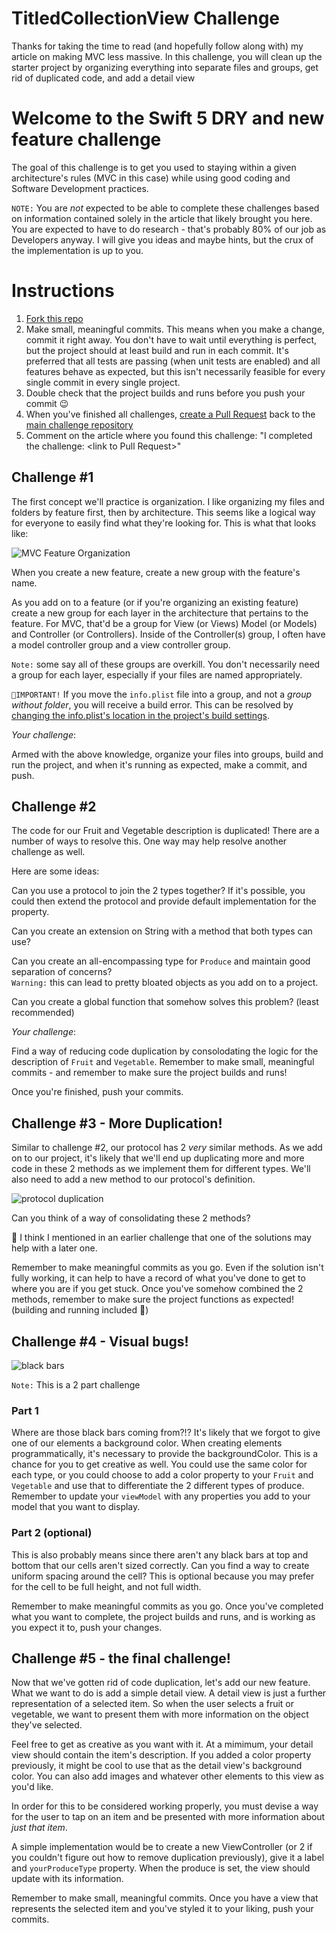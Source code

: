 # TitledCollectionView Challenge
Thanks for taking the time to read (and hopefully follow along with) 
my article on making MVC less massive. In this challenge, you will 
clean up the starter project by organizing everything into separate 
files and groups, get rid of duplicated code, and add a detail view

# Welcome to the Swift 5 DRY and new feature challenge

The goal of this challenge is to get you used to staying within a
given architecture's rules (MVC in this case) while using good
coding and Software Development practices.

`NOTE:` You are *not* expected to be able to complete these challenges
based on information contained solely in the article that likely brought
you here. You are expected to have to do research - that's probably 80% of
our job as Developers anyway. I will give you ideas and maybe hints, but
the crux of the implementation is up to you.

# Instructions

1. [Fork this repo](https://guides.github.com/activities/forking/)
2. Make small, meaningful commits. This means when you make a change,
commit it right away. You don't have to wait until everything is perfect,
but the project should at least build and run in each commit. It's preferred
that all tests are passing (when unit tests are enabled) and all features
behave as expected, but this isn't necessarily feasible for every single
commit in every single project.
3. Double check that the project builds and runs before you push your commit 😉
4. When you've finished all challenges, [create a Pull Request](https://docs.github.com/en/github/collaborating-with-pull-requests/proposing-changes-to-your-work-with-pull-requests/creating-a-pull-request)
back to the [main challenge repository](https://github.com/froggomad/titled-collection-view-challenge)
5. Comment on the article where you found this challenge: "I completed the challenge: \<link to Pull Request\>"

## Challenge #1

The first concept we'll practice is organization. I like organizing my 
files and folders by feature first, then by architecture. This seems
like a logical way for everyone to easily find what they're looking for.
This is what that looks like:

![MVC Feature Organization](Media/MVC%20Feature%20Organization.png)

When you create a new feature, create a new group with the feature's name.

As you add on to a feature (or if you're organizing an existing feature)
create a new group for each layer in the architecture that pertains to the 
feature. For MVC, that'd be a group for View (or Views) Model (or Models) and
Controller (or Controllers). Inside of the Controller(s) group, I often have a 
model controller group and a view controller group. 

`Note:` some say all of these groups are overkill. You don't necessarily need 
a group for each layer, especially if your files are named appropriately.

`🔺IMPORTANT!` If you move the `info.plist` file into a group, and not a *group 
without folder*, you will receive a build error. This can be resolved by [changing
the info.plist's location in the project's build settings](https://stackoverflow.com/questions/58103585/xcode-11-cant-reallocate-info-plist-into-a-group).

*Your challenge*:

Armed with the above knowledge, organize your files into groups, build and run the
project, and when it's running as expected, make a commit, and push.

## Challenge #2

The code for our Fruit and Vegetable description is duplicated! There are a number
of ways to resolve this. One way may help resolve another challenge as well.

Here are some ideas:

Can you use a protocol to join the 2 types together? If it's possible, you could then 
extend the protocol and provide default implementation for the property.

Can you create an extension on String with a method that both types can use?

Can you create an all-encompassing type for `Produce` and maintain good separation of concerns?<br>
`Warning:` this can lead to pretty bloated objects as you add on to a project.

Can you create a global function that somehow solves this problem? (least recommended)

*Your challenge*:

Find a way of reducing code duplication by consolodating the logic for the description of 
`Fruit` and `Vegetable`. Remember to make small, meaningful commits - and remember to make sure
the project builds and runs! 

Once you're finished, push your commits.

## Challenge #3 - More Duplication!

Similar to challenge #2, our protocol has 2 *very* similar methods. As we add on to our project, 
it's likely that we'll end up duplicating more and more code in these 2 methods as we implement 
them for different types. We'll also need to add a new method to our protocol's definition.

![protocol duplication](Media/protocol%20duplication.png)

Can you think of a way of consolidating these 2 methods?

🧐 I think I mentioned in an earlier challenge that one of the solutions may help with a later one.

Remember to make meaningful commits as you go. Even if the solution isn't fully working, it can help
to have a record of what you've done to get to where you are if you get stuck. Once you've somehow 
combined the 2 methods, remember to make sure the project functions as expected! (building and running 
included 🤪)

## Challenge #4 - Visual bugs!
![black bars](Media/cell%20glitch.png)

`Note:` This is a 2 part challenge

### Part 1
Where are those black bars coming from?!? It's likely that we forgot to give one of our elements a 
background color. When creating elements programmatically, it's necessary to provide the backgroundColor.
This is a chance for you to get creative as well. You could use the same color for each type, or you could 
choose to add a color property to your `Fruit` and `Vegetable` and use that to differentiate the 2 different
types of produce. Remember to update your `viewModel` with any properties you add to your model that you want
to display.

### Part 2 (optional)
This is also probably means since there aren't any black bars at top and bottom that our cells aren't sized 
correctly. Can you find a way to create uniform spacing around the cell? This is optional because you may 
prefer for the cell to be full height, and not full width.

Remember to make meaningful commits as you go. Once you've completed what you want to complete, the project 
builds and runs, and is working as you expect it to, push your changes.

## Challenge #5 - the final challenge!
Now that we've gotten rid of code duplication, let's add our new feature. What we want to do is add a simple
detail view. A detail view is just a further representation of a selected item. So when the user selects a 
fruit or vegetable, we want to present them with more information on the object they've selected.

Feel free to get as creative as you want with it. At a mimimum, your detail view should contain the item's 
description. If you added a color property previously, it might be cool to use that as the detail view's 
background color. You can also add images and whatever other elements to this view as you'd like.

In order for this to be considered working properly, you must devise a way for the user to tap on an item
and be presented with more information about *just that item*.

A simple implementation would be to create a new ViewController (or 2 if you couldn't figure out how to 
remove duplication previously), give it a label and `yourProduceType` property. When the produce is set, 
the view should update with its information.

Remember to make small, meaningful commits. Once you have a view that represents the selected item and 
you've styled it to your liking, push your commits.
